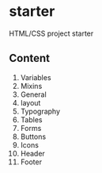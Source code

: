 # starter
HTML/CSS project starter

## Content

1. Variables
2. Mixins
3. General
4. layout
5. Typography
6. Tables
7. Forms
8. Buttons
9. Icons
10. Header
11. Footer

